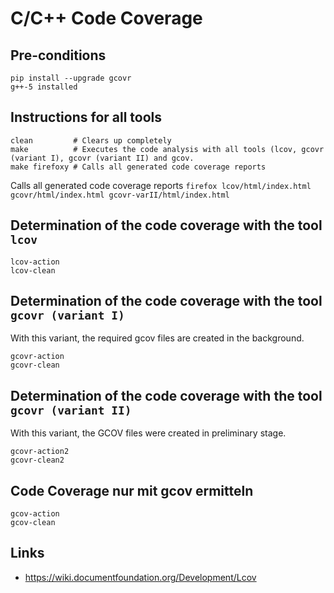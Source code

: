 # C/C++ Code Coverage 

## Pre-conditions

```
pip install --upgrade gcovr
g++-5 installed
```

## Instructions for all tools
```
clean         # Clears up completely
make          # Executes the code analysis with all tools (lcov, gcovr (variant I), gcovr (variant II) and gcov.
make firefoxy # Calls all generated code coverage reports
```

Calls all generated code coverage reports `firefox lcov/html/index.html gcovr/html/index.html gcovr-varII/html/index.html`


## Determination of the code coverage with the tool `lcov`

```
lcov-action 
lcov-clean 
```


## Determination of the code coverage with the tool `gcovr (variant I)` 

With this variant, the required gcov files are created in the background.

```
gcovr-action 
gcovr-clean 
```


## Determination of the code coverage with the tool `gcovr (variant II)`

With this variant, the GCOV files were created in preliminary stage.

```
gcovr-action2 
gcovr-clean2 
```

## Code Coverage nur mit gcov ermitteln

```
gcov-action
gcov-clean 
```

## Links

* https://wiki.documentfoundation.org/Development/Lcov
 
